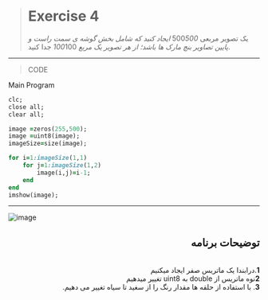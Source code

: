 
> # Exercise 4
>یک تصویر مربعی 500*500 ایجاد کنید که شامل بخش گوشه ی سمت راست و پایین تصاویر بنچ مارک ها باشد؛ از هر تصویر یک مربع 100*100 جدا کنید.
***
>CODE

Main Program
```ruby
clc;
close all;
clear all;

image =zeros(255,500);
image =uint8(image);
imageSize=size(image);

for i=1:imageSize(1,1)
    for j=1:imageSize(1,2)
        image(i,j)=i-1;
    end
end
imshow(image);
```
****

![image](https://user-images.githubusercontent.com/48456571/113287825-567ab780-9303-11eb-98f5-6da15f2bbb76.png)


<div dir="rtl">
<h2>توضیحات برنامه</h2> <br />
 <b>1</b>.درابندا یک ماتریس صفر ایجاد میکنیم<br />
<b>2</b>نوه ماتریس از double به uint8 تغییر میدهیم <br />
<b>3</b>. با استفاده از حلقه ها مقدار رنگ را از سغید تا سیاه تغییر می دهیم.<br />
    
</div>
